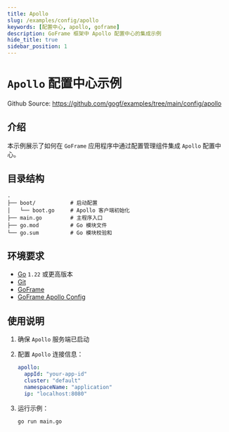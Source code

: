 ```yaml
---
title: Apollo
slug: /examples/config/apollo
keywords: [配置中心, apollo, goframe]
description: GoFrame 框架中 Apollo 配置中心的集成示例
hide_title: true
sidebar_position: 1
---
```


# `Apollo` 配置中心示例

Github Source: https://github.com/gogf/examples/tree/main/config/apollo


## 介绍

本示例展示了如何在 `GoFrame` 应用程序中通过配置管理组件集成 `Apollo` 配置中心。


## 目录结构

```text
.
├── boot/           # 启动配置
│   └── boot.go     # Apollo 客户端初始化
├── main.go         # 主程序入口
├── go.mod          # Go 模块文件
└── go.sum          # Go 模块校验和
```

## 环境要求

- [Go](https://golang.org/dl/) `1.22` 或更高版本
- [Git](https://git-scm.com/downloads)
- [GoFrame](https://goframe.org)
- [GoFrame Apollo Config](https://github.com/gogf/gf/tree/master/contrib/config/apollo)

## 使用说明

1. 确保 `Apollo` 服务端已启动

2. 配置 `Apollo` 连接信息：
   ```yaml
   apollo:
     appId: "your-app-id"
     cluster: "default"
     namespaceName: "application"
     ip: "localhost:8080"
   ```

3. 运行示例：
   ```bash
   go run main.go
   ```
